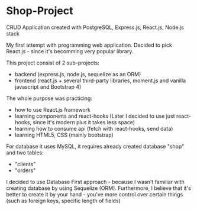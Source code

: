 # Shop-Project
CRUD Application created with PostgreSQL, Express.js, React.js, Node.js stack 

My first attempt with programming web application.
Decided to pick React.js - since it's becomming very popular library.

This project consist of 2 sub-projects:
- backend (express.js, node.js, sequelize as an ORM)
- frontend (react.js + several third-party libraries, moment.js and vanilla javascript and Bootstrap 4)

The whole purpose was practicing:
- how to use React.js framework
- learning components and react-hooks (Later I decided to use just react-hooks, since it's modern plus it takes less space)
- learning how to consume api (fetch with react-hooks, send data)
- learning HTML5, CSS (mainly bootstrap)

For database it uses MySQL, it requires already created database "shop" and two tables:
- "clients"
- "orders"

I decided to use Database First approach - because I wasn't familiar with creating database by using Sequelize (ORM).
Furthermore, I believe that it's better to create it by your hand - you've more control over certain things (such as foreign keys, specific length of fields)
